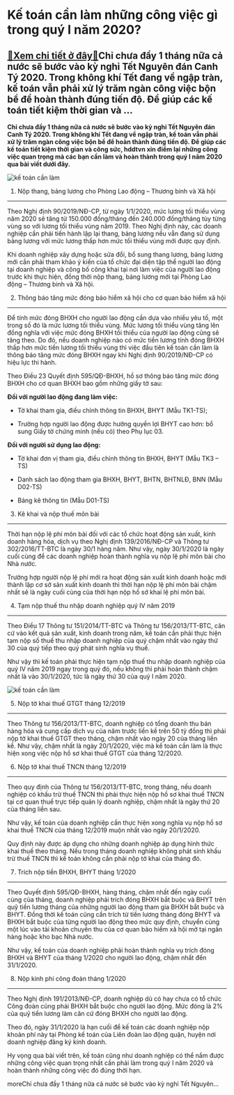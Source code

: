 Kế toán cần làm những công việc gì trong quý I năm 2020?
========================================================

[:gift:Xem chi tiết ở đây:gift:](https://hddtvn.com/ke-toan-can-lam-nhung-cong-viec-gi-trong-quy-i-nam-2020/)Chỉ chưa đầy 1 tháng nữa cả nước sẽ bước vào kỳ nghỉ Tết Nguyên đán Canh Tý 2020. Trong không khí Tết đang về ngập tràn, kế toán vẫn phải xử lý trăm ngàn công việc bộn bề để hoàn thành đúng tiến độ. Để giúp các kế toán tiết kiệm thời gian và …
---------------------------------------------------------------------------------------------------------------------------------------------------------------------------------------------------------------------------------------------------

**Chỉ chưa đầy 1 tháng nữa cả nước sẽ bước vào kỳ nghỉ Tết Nguyên đán Canh Tý 2020. Trong không khí Tết đang về ngập tràn, kế toán vẫn phải xử lý trăm ngàn công việc bộn bề để hoàn thành đúng tiến độ. Để giúp các kế toán tiết kiệm thời gian và công sức, hddtvn xin điểm lại những công việc quan trọng mà các bạn cần làm và hoàn thành trong quý I năm 2020 qua bài viết dưới đây.**


![kế toán cần làm](https://hddtvn.com/wp-content/uploads/2021/01/female-accountant-office.jpg)


1. Nộp thang, bảng lương cho Phòng Lao động – Thương binh và Xã hội
-------------------------------------------------------------------


Theo Nghị định 90/2019/NĐ-CP, từ ngày 1/1/2020, mức lương tối thiểu vùng năm 2020 sẽ tăng từ 150.000 đồng/tháng đến 240.000 đồng/tháng tùy từng vùng so với lương tối thiểu vùng năm 2019. Theo Nghị định này, các doanh nghiệp cần phải tiến hành lập lại thang, bảng lương nếu vẫn đang sử dụng bảng lương với mức lương thấp hơn mức tối thiểu vùng mới được quy định.


Khi doanh nghiệp xây dựng hoặc sửa đổi, bổ sung thang lương, bảng lương mới cần phải tham khảo ý kiến của tổ chức đại diện tập thể người lao động tại doanh nghiệp và công bố công khai tại nơi làm việc của người lao động trước khi thực hiện, đồng thời nộp thang, bảng lương mới tại Phòng Lao động – Thương binh và Xã hội.


2. Thông báo tăng mức đóng bảo hiểm xã hội cho cơ quan bảo hiểm xã hội
----------------------------------------------------------------------


Để tính mức đóng BHXH cho người lao động cần dựa vào nhiều yêu tố, một trong số đó là mức lương tối thiểu vùng. Mức lương tối thiểu vùng tăng lên đồng nghĩa với việc mức đóng BHXH tối thiểu của người lao động cũng sẽ tăng theo. Do đó, nếu doanh nghiệp nào có mức tiền lương tính đóng BHXH thấp hơn mức tiền lương tối thiểu vùng thì việc đầu tiên kế toán cần làm là thông báo tăng mức đóng BHXH ngay khi Nghị định 90/2019/NĐ-CP có hiệu lực thi hành.


Theo Điều 23 Quyết định 595/QĐ-BHXH, hồ sơ thông báo tăng mức đóng BHXH cho cơ quan BHXH bao gồm những giấy tờ sau:


**Đối với người lao động đang làm việc:**




* Tờ khai tham gia, điều chỉnh thông tin BHXH, BHYT (Mẫu TK1-TS);

* Trường hợp người lao động được hưởng quyền lợi BHYT cao hơn: bổ sung Giấy tờ chứng minh (nếu có) theo Phụ lục 03.



**Đối với người sử dụng lao động:**




* Tờ khai đơn vị tham gia, điều chỉnh thông tin BHXH, BHYT (Mẫu TK3 – TS)

* Danh sách lao động tham gia BHXH, BHYT, BHTN, BHTNLĐ, BNN (Mẫu D02-TS)

* Bảng kê thông tin (Mẫu D01-TS)



3. Kê khai và nộp thuế môn bài
------------------------------


Thời hạn nộp lệ phí môn bài đối với các tổ chức hoạt động sản xuất, kinh doanh hàng hóa, dịch vụ theo Nghị định 139/2016/NĐ-CP và Thông tư 302/2016/TT-BTC là ngày 30/1 hàng năm. Như vậy, ngày 30/1/2020 là ngày cuối cùng để các doanh nghiệp hoàn thành nghĩa vụ nộp lệ phí môn bài cho Nhà nước.


Trường hợp người nộp lệ phí mới ra hoạt động sản xuất kinh doanh hoặc mới thành lập cơ sở sản xuất kinh doanh thì thời hạn nộp lệ phí môn bài chậm nhất sẽ là ngày cuối cùng của thời hạn nộp hồ sớ khai lệ phí môn bài.


4. Tạm nộp thuế thu nhập doanh nghiệp quý IV năm 2019
-----------------------------------------------------


Theo Điều 17 Thông tư 151/2014/TT-BTC và Thông tư 156/2013/TT-BTC, căn cứ vào kết quả sản xuất, kinh doanh trong năm, kế toán cần phải thực hiện tạm nộp số thuế thu nhập doanh nghiệp của quý chậm nhất vào ngày thứ 30 của quý tiếp theo quý phát sinh nghĩa vụ thuế.


Như vậy thì kế toán phải thực hiện tạm nộp thuế thu nhập doanh nghiệp của quý IV năm 2019 ngay trong quý đó, nếu không thì phải hoàn thành chậm nhất là vào 30/1/2020, tức là ngày thứ 30 của quý I năm 2020.


![kế toán cần làm](https://hddtvn.com/wp-content/uploads/2021/01/tax-accountant.jpeg)


5. Nộp tờ khai thuế GTGT tháng 12/2019
--------------------------------------


Theo Thông tư 156/2013/TT-BTC, doanh nghiệp có tổng doanh thu bán hàng hóa và cung cấp dịch vụ của năm trước liền kề trên 50 tỷ đồng thì phải nộp tờ khai thuế GTGT theo tháng, chậm nhất vào ngày 20 của tháng liền kề. Như vậy, chậm nhất là ngày 20/1/2020, việc mà kế toán cần làm là thực hiện xong việc nộp hồ sơ khai thuế GTGT của tháng 12/2020.


6. Nộp tờ khai thuế TNCN tháng 12/2019
--------------------------------------


Theo quy định của Thông tư 156/2013/TT-BTC, trong tháng, nếu doanh nghiệp có khấu trừ thuế TNCN thì phải thực hiện nộp hồ sơ khai thuế TNCN tại cơ quan thuế trực tiếp quản lý doanh nghiệp, chậm nhất là ngày thứ 20 của tháng liền sau.


Như vậy, kế toán của doanh nghiệp cần thực hiện xong nghĩa vụ nộp hồ sơ khai thuế TNCN của tháng 12/2019 muộn nhất vào ngày 20/1/2020.


Quy định này được áp dụng cho những doanh nghiệp áp dụng hình thức khai thuế theo tháng. Nếu trong tháng doanh nghiệp không phát sinh khấu trừ thuế TNCN thì kế toán không cần phải nộp tờ khai của tháng đó.


7. Trích nộp tiền BHXH, BHYT tháng 1/2020
-----------------------------------------


Theo Quyết định 595/QĐ-BHXH, hàng tháng, chậm nhất đến ngày cuối cùng của tháng, doanh nghiệp phải trích đóng BHXH bắt buộc và BHYT trên quỹ tiền lương tháng của những người lao động tham gia BHXH bắt buộc và BHYT. Đồng thời kế toán cũng cần trích từ tiền lương tháng đóng BHYT và BHXH bắt buộc của từng người lao động theo mức quy định, chuyển cùng một lúc vào tài khoản chuyên thu của cơ quan bảo hiểm xã hội mở tại ngân hàng hoặc kho bạc Nhà nước.


Như vậy, kế toán của doanh nghiệp phải hoàn thành nghĩa vụ trích đóng BHXH và BHYT của tháng 1/2020 cho người lao động, chậm nhất đến 31/1/2020.


8. Nộp kinh phí công đoàn tháng 1/2020
--------------------------------------


Theo Nghị định 191/2013/NĐ-CP, doanh nghiệp dù có hay chưa có tổ chức Công đoàn cũng phải BHXH bắt buộc cho người lao động. Mức đóng là 2% của quỹ tiền lương làm căn cứ đóng BHXH cho người lao động.


Theo đó, ngày 31/1/2020 là hạn cuối để kế toán các doanh nghiệp nộp khoản phí này tại Phòng kế toán của Liên đoàn lao động quận, huyện nơi doanh nghiệp đăng ký kinh doanh.


Hy vọng qua bài viết trên, kế toán cũng như doanh nghiệp có thể nắm được những công việc quan trọng nhất cần phải làm trong quý I năm 2020 và hoàn thành những công việc đó đúng thời hạn.


moreChỉ chưa đầy 1 tháng nữa cả nước sẽ bước vào kỳ nghỉ Tết Nguyên…

